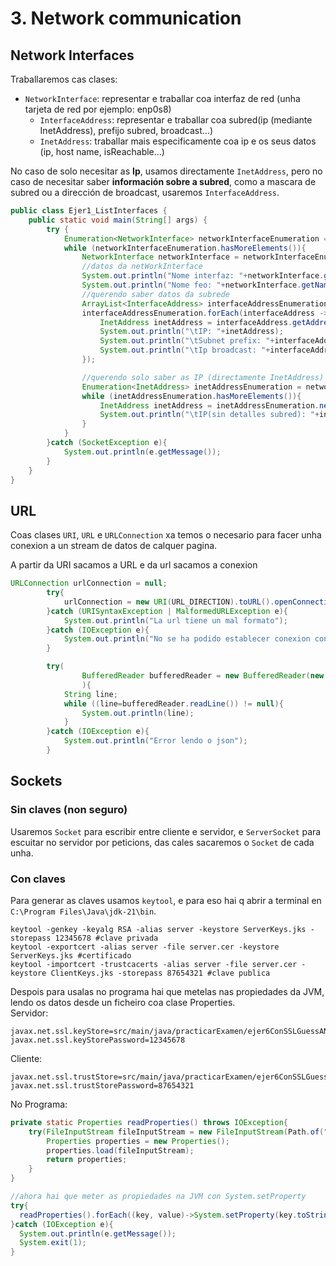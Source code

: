 # 3. Network communication

## Network Interfaces
Traballaremos cas clases:
- `NetworkInterface`: representar e traballar coa interfaz de red (unha tarjeta de red por ejemplo: enp0s8)
  - `InterfaceAddress`: representar e traballar coa subred(ip (mediante InetAddress), prefijo subred, broadcast...)
  - `InetAddress`: traballar mais especificamente coa ip e os seus datos (ip, host name, isReachable...)

No caso de solo necesitar as **Ip**, usamos directamente `InetAddress`, pero no caso de necesitar saber **información sobre a subred**, como a mascara de subred ou a dirección de broadcast, usaremos `InterfaceAddress`.

````java
public class Ejer1_ListInterfaces {
    public static void main(String[] args) {
        try {
            Enumeration<NetworkInterface> networkInterfaceEnumeration = NetworkInterface.getNetworkInterfaces();
            while (networkInterfaceEnumeration.hasMoreElements()){
                NetworkInterface networkInterface = networkInterfaceEnumeration.nextElement();
                //datos da netWorkInterface
                System.out.println("Nome interfaz: "+networkInterface.getDisplayName());
                System.out.println("Nome feo: "+networkInterface.getName());
                //querendo saber datos da subrede
                ArrayList<InterfaceAddress> interfaceAddressEnumeration = new ArrayList<>(networkInterface.getInterfaceAddresses());
                interfaceAddressEnumeration.forEach(interfaceAddress -> {
                    InetAddress inetAddress = interfaceAddress.getAddress();
                    System.out.println("\tIP: "+inetAddress);
                    System.out.println("\tSubnet prefix: "+interfaceAddress.getNetworkPrefixLength());
                    System.out.println("\tIp broadcast: "+interfaceAddress.getBroadcast());
                });

                //querendo solo saber as IP (directamente InetAddress)
                Enumeration<InetAddress> inetAddressEnumeration = networkInterface.getInetAddresses();
                while (inetAddressEnumeration.hasMoreElements()){
                    InetAddress inetAddress = inetAddressEnumeration.nextElement();
                    System.out.println("\tIP(sin detalles subred): "+inetAddress.getHostAddress());
                }
            }
        }catch (SocketException e){
            System.out.println(e.getMessage());
        }
    }
}
````

## URL
Coas clases `URI`, `URL` e `URLConnection` xa temos o necesario para facer unha conexion a un stream de datos de calquer pagina.

A partir da URI sacamos a URL e da url sacamos a conexion

````java
URLConnection urlConnection = null;
        try{
            urlConnection = new URI(URL_DIRECTION).toURL().openConnection();
        }catch (URISyntaxException | MalformedURLException e){
            System.out.println("La url tiene un mal formato");
        }catch (IOException e){
            System.out.println("No se ha podido establecer conexion con la URL");
        }

        try(
                BufferedReader bufferedReader = new BufferedReader(new InputStreamReader(urlConnection.getInputStream()));
                ){
            String line;
            while ((line=bufferedReader.readLine()) != null){
                System.out.println(line);
            }
        }catch (IOException e){
            System.out.println("Error lendo o json");
        }
````

## Sockets
### Sin claves (non seguro)
Usaremos `Socket` para escribir entre cliente e servidor, e `ServerSocket` para escuitar no servidor por peticions, das cales sacaremos o `Socket` de cada unha.

### Con claves
Para generar as claves usamos `keytool`, e para eso hai q abrir a terminal en `C:\Program Files\Java\jdk-21\bin`.

````shell
keytool -genkey -keyalg RSA -alias server -keystore ServerKeys.jks -storepass 12345678 #clave privada
keytool -exportcert -alias server -file server.cer -keystore ServerKeys.jks #certificado
keytool -importcert -trustcacerts -alias server -file server.cer -keystore ClientKeys.jks -storepass 87654321 #clave publica
````

Despois para usalas no programa hai que metelas nas propiedades da JVM, lendo os datos desde un ficheiro coa clase Properties.\
Servidor:
````
javax.net.ssl.keyStore=src/main/java/practicarExamen/ejer6ConSSLGuessANumber/sslKeys/ServerKeys.jks
javax.net.ssl.keyStorePassword=12345678
````
Cliente:
````
javax.net.ssl.trustStore=src/main/java/practicarExamen/ejer6ConSSLGuessANumber/sslKeys/ClientKeys.jks
javax.net.ssl.trustStorePassword=87654321
````
No Programa:
````java
private static Properties readProperties() throws IOException{
    try(FileInputStream fileInputStream = new FileInputStream(Path.of("src/main/java/practicarExamen/ejer6ConSSLGuessANumber/server.config.properties").toFile())){
        Properties properties = new Properties();
        properties.load(fileInputStream);
        return properties;
    }
}

//ahora hai que meter as propiedades na JVM con System.setProperty
try{
  readProperties().forEach((key, value)->System.setProperty(key.toString(),value.toString()));
}catch (IOException e){
  System.out.println(e.getMessage());
  System.exit(1);
}
````
